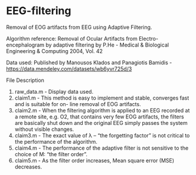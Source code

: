 # EEG-filtering
Removal of EOG artifacts from EEG using Adaptive Filtering.

Algorithm reference: Removal of Ocular Artifacts from Electro-encephalogram by adaptive filtering by P.He - Medical & Biological Engineering & Computing 2004, Vol. 42

Data used: Published by Manousos Klados and Panagiotis Bamidis - https://data.mendeley.com/datasets/wb6yvr725d/3

File Description
1) raw_data.m - Display data used.
2) claim1.m - This method is easy to implement and stable, converges fast and is suitable for on- line removal of EOG artifacts.
3) claim2.m - When the filtering algorithm is applied to an EEG recorded at a remote site, e.g. O2, that contains very few EOG artifacts,               the filters are basically shut down and the original EEG simply passes the system without visible changes.
4) claim3.m - The exact value of λ – “the forgetting factor” is not critical to the performance of the algorithm.
5) claim4.m - The performance of the adaptive filter is not sensitive to the choice of M: “the filter order”.
6) claim5.m - As the filter order increases, Mean square error (MSE) decreases.
